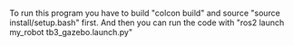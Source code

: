 To run this program you have to build "colcon build" and source "source install/setup.bash" first.
And then you can run the code with "ros2 launch my_robot tb3_gazebo.launch.py"